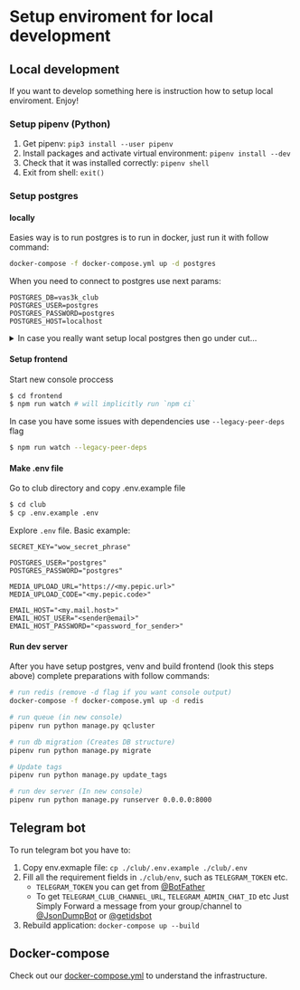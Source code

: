 # Setup enviroment for local development

## Local development

If you want to develop something here is instruction how to setup local enviroment. Enjoy!

### Setup pipenv (Python)

1. Get pipenv: `pip3 install --user pipenv`
2. Install packages and activate virtual environment: `pipenv install --dev`
3. Check that it was installed correctly: `pipenv shell`
4. Exit from shell: `exit()`

### Setup postgres

#### locally
  Easies way is to run postgres is to run in docker, just run it with follow command:
  ```sh
  docker-compose -f docker-compose.yml up -d postgres
  ```
  When you need to connect to postgres use next params:
  ```dotenv
  POSTGRES_DB=vas3k_club
  POSTGRES_USER=postgres
  POSTGRES_PASSWORD=postgres
  POSTGRES_HOST=localhost
  ```

  <details><summary>In case you really want setup local postgres then go under cut...</summary>

    Brief instruction:
  
    1. Install postgresql (for macos https://postgresapp.com/ is easies start)
    2. After you install and run postgress create a project database:
          ```sh
          # create db
          $ psql postgres
          postgres=# createdb vas3k_club

          # create user (user: vas3k, password: vas3k)
          postgres=# createuser --interactive --pwpromp

          # grant priviliges
          postgres=# GRANT ALL PRIVILEGES ON DATABASE vas3k_club TO vas3k;
          postgres=# \connect vas3k_club
          postgres=# GRANT ALL PRIVILEGES ON ALL TABLES IN SCHEMA public TO vas3k;
          postgres=# GRANT ALL PRIVILEGES ON ALL SEQUENCES IN SCHEMA public to vas3k;
          postgres=# GRANT ALL PRIVILEGES ON ALL FUNCTIONS IN SCHEMA public to vas3k;
          postgres=# \q

          # check connection
          $ psql -d vas3k_club -U vas3k
          ```

  </details>
  
#### Setup frontend

Start new console proccess
```sh
$ cd frontend
$ npm run watch # will implicitly run `npm ci`
```

In case you have some issues with dependencies use `--legacy-peer-deps` flag
```sh
$ npm run watch --legacy-peer-deps
```

#### Make .env file

Go to club directory and copy .env.example file
```sh
$ cd club
$ cp .env.example .env
```

Explore `.env` file. Basic example:
```
SECRET_KEY="wow_secret_phrase"

POSTGRES_USER="postgres"
POSTGRES_PASSWORD="postgres"

MEDIA_UPLOAD_URL="https://<my.pepic.url>"
MEDIA_UPLOAD_CODE="<my.pepic.code>"

EMAIL_HOST="<my.mail.host>"
EMAIL_HOST_USER="<sender@email>"
EMAIL_HOST_PASSWORD="<password_for_sender>"
```

#### Run dev server

After you have setup postgres, venv and build frontend (look this steps above) complete preparations with follow commands:
```sh
# run redis (remove -d flag if you want console output)
docker-compose -f docker-compose.yml up -d redis

# run queue (in new console)
pipenv run python manage.py qcluster

# run db migration (Creates DB structure)
pipenv run python manage.py migrate

# Update tags
pipenv run python manage.py update_tags

# run dev server (In new console)
pipenv run python manage.py runserver 0.0.0.0:8000
```

## Telegram bot

To run telegram bot you have to:
  1. Copy env.exmaple file: `cp ./club/.env.example ./club/.env`
  2. Fill all the requirement fields in `./club/env`, such as `TELEGRAM_TOKEN` etc.
      - `TELEGRAM_TOKEN` you can get from [@BotFather](https://t.me/BotFather)
      - To get `TELEGRAM_CLUB_CHANNEL_URL`, `TELEGRAM_ADMIN_CHAT_ID` etc Just Simply Forward a message from your group/channel to [@JsonDumpBot](https://t.me/JsonDumpBot) or [@getidsbot](https://t.me/getidsbot)
  3. Rebuild application: `docker-compose up --build`

## Docker-compose

Check out our [docker-compose.yml](https://github.com/vas3k/vas3k.club/blob/master/docker-compose.yml) to understand the infrastructure.
